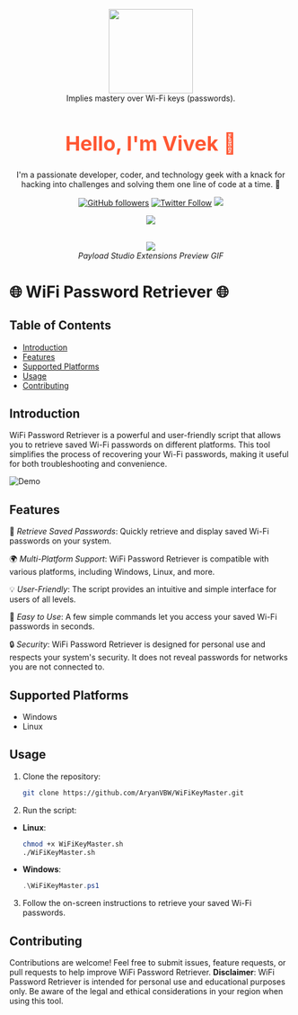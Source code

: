 <p align="center">
<img src="https://github.com/AryanVBW/kali-Linux-Android/releases/download/1/removebackground.png" height="150"><br>
 Implies mastery over Wi-Fi keys (passwords).
<div align="center">
<h1 style="font-size: 36px; color: #FF5733;">Hello, I'm Vivek 👋</h1>

I'm a passionate developer, coder, and technology geek with a knack for hacking into challenges and solving them one line of code at a time. 🚀

[![GitHub followers](https://img.shields.io/github/followers/yourusername?label=Follow&style=social)](https://github.com/Aryanvbw)
[![Twitter Follow](https://img.shields.io/twitter/follow/yourtwitterhandle?label=Follow&style=social)](https://x.com/vivekwagadare?t=nuIH3LUbo8o2o1Rjxot-hA&s=09)
<a href="https://instagram.com/vivekbw"><img src="https://img.shields.io/badge/Instagram-Follow%20@Vivek-E1306C"/></a>

<a href="https://instagram.com/aryan_technolog1es"><img src="https://img.shields.io/badge/Instagram-Follow%20@Aryan_Technologies-E1306C"/></a>
</div>
<p align="center">
<br/>
<img src="https://cdn.shopify.com/s/files/1/0068/2142/files/payload-studio-extensions_600x.gif?v=1659716795">
<br/>
<i> Payload Studio Extensions Preview GIF</i>
</p>

# 🌐 WiFi Password Retriever 🌐


## Table of Contents
- [Introduction](#introduction)
- [Features](#features)
- [Supported Platforms](#supported-platforms)
- [Usage](#usage)
- [Contributing](#contributing)

## Introduction

WiFi Password Retriever is a powerful and user-friendly script that allows you to retrieve saved Wi-Fi passwords on different platforms. This tool simplifies the process of recovering your Wi-Fi passwords, making it useful for both troubleshooting and convenience.

![Demo](https://your-demo-gif-or-screenshot-link-here.gif)

## Features

🔐 *Retrieve Saved Passwords*: Quickly retrieve and display saved Wi-Fi passwords on your system.

🌍 *Multi-Platform Support*: WiFi Password Retriever is compatible with various platforms, including Windows, Linux, and more.

💡 *User-Friendly*: The script provides an intuitive and simple interface for users of all levels.

🚀 *Easy to Use*: A few simple commands let you access your saved Wi-Fi passwords in seconds.

🔒 *Security*: WiFi Password Retriever is designed for personal use and respects your system's security. It does not reveal passwords for networks you are not connected to.

## Supported Platforms

- Windows
- Linux

## Usage

1. Clone the repository:

   ```bash
   git clone https://github.com/AryanVBW/WiFiKeyMaster.git
 2. Run the script:

   - **Linux**:

     ```bash
     chmod +x WiFiKeyMaster.sh
     ./WiFiKeyMaster.sh
     

   - **Windows**:

     ```powershell
     .\WiFiKeyMaster.ps1
     

3. Follow the on-screen instructions to retrieve your saved Wi-Fi passwords.

## Contributing

Contributions are welcome! Feel free to submit issues, feature requests, or pull requests to help improve WiFi Password Retriever.
**Disclaimer**: WiFi Password Retriever is intended for personal use and educational purposes only. Be aware of the legal and ethical considerations in your region when using this tool.

